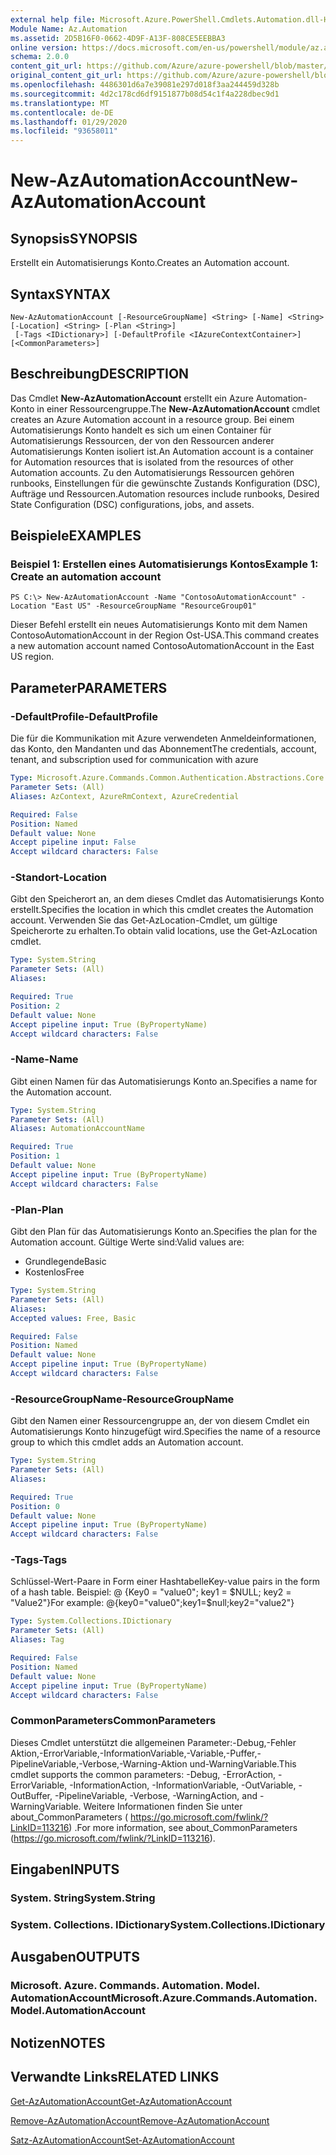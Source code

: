 ```yaml
---
external help file: Microsoft.Azure.PowerShell.Cmdlets.Automation.dll-Help.xml
Module Name: Az.Automation
ms.assetid: 2D5B16F0-0662-4D9F-A13F-808CE5EEBBA3
online version: https://docs.microsoft.com/en-us/powershell/module/az.automation/new-azautomationaccount
schema: 2.0.0
content_git_url: https://github.com/Azure/azure-powershell/blob/master/src/Automation/Automation/help/New-AzAutomationAccount.md
original_content_git_url: https://github.com/Azure/azure-powershell/blob/master/src/Automation/Automation/help/New-AzAutomationAccount.md
ms.openlocfilehash: 4486301d6a7e39081e297d018f3aa244459d328b
ms.sourcegitcommit: 4d2c178cd6df9151877b08d54c1f4a228dbec9d1
ms.translationtype: MT
ms.contentlocale: de-DE
ms.lasthandoff: 01/29/2020
ms.locfileid: "93658011"
---
```

# <span data-ttu-id="8357a-101">New-AzAutomationAccount</span><span class="sxs-lookup"><span data-stu-id="8357a-101">New-AzAutomationAccount</span></span>

## <span data-ttu-id="8357a-102">Synopsis</span><span class="sxs-lookup"><span data-stu-id="8357a-102">SYNOPSIS</span></span>
<span data-ttu-id="8357a-103">Erstellt ein Automatisierungs Konto.</span><span class="sxs-lookup"><span data-stu-id="8357a-103">Creates an Automation account.</span></span>

## <span data-ttu-id="8357a-104">Syntax</span><span class="sxs-lookup"><span data-stu-id="8357a-104">SYNTAX</span></span>

```
New-AzAutomationAccount [-ResourceGroupName] <String> [-Name] <String> [-Location] <String> [-Plan <String>]
 [-Tags <IDictionary>] [-DefaultProfile <IAzureContextContainer>] [<CommonParameters>]
```

## <span data-ttu-id="8357a-105">Beschreibung</span><span class="sxs-lookup"><span data-stu-id="8357a-105">DESCRIPTION</span></span>
<span data-ttu-id="8357a-106">Das Cmdlet **New-AzAutomationAccount** erstellt ein Azure Automation-Konto in einer Ressourcengruppe.</span><span class="sxs-lookup"><span data-stu-id="8357a-106">The **New-AzAutomationAccount** cmdlet creates an Azure Automation account in a resource group.</span></span>
<span data-ttu-id="8357a-107">Bei einem Automatisierungs Konto handelt es sich um einen Container für Automatisierungs Ressourcen, der von den Ressourcen anderer Automatisierungs Konten isoliert ist.</span><span class="sxs-lookup"><span data-stu-id="8357a-107">An Automation account is a container for Automation resources that is isolated from the resources of other Automation accounts.</span></span> <span data-ttu-id="8357a-108">Zu den Automatisierungs Ressourcen gehören runbooks, Einstellungen für die gewünschte Zustands Konfiguration (DSC), Aufträge und Ressourcen.</span><span class="sxs-lookup"><span data-stu-id="8357a-108">Automation resources include runbooks, Desired State Configuration (DSC) configurations, jobs, and assets.</span></span>

## <span data-ttu-id="8357a-109">Beispiele</span><span class="sxs-lookup"><span data-stu-id="8357a-109">EXAMPLES</span></span>

### <span data-ttu-id="8357a-110">Beispiel 1: Erstellen eines Automatisierungs Kontos</span><span class="sxs-lookup"><span data-stu-id="8357a-110">Example 1: Create an automation account</span></span>
```
PS C:\> New-AzAutomationAccount -Name "ContosoAutomationAccount" -Location "East US" -ResourceGroupName "ResourceGroup01"
```

<span data-ttu-id="8357a-111">Dieser Befehl erstellt ein neues Automatisierungs Konto mit dem Namen ContosoAutomationAccount in der Region Ost-USA.</span><span class="sxs-lookup"><span data-stu-id="8357a-111">This command creates a new automation account named ContosoAutomationAccount in the East US region.</span></span>

## <span data-ttu-id="8357a-112">Parameter</span><span class="sxs-lookup"><span data-stu-id="8357a-112">PARAMETERS</span></span>

### <span data-ttu-id="8357a-113">-DefaultProfile</span><span class="sxs-lookup"><span data-stu-id="8357a-113">-DefaultProfile</span></span>
<span data-ttu-id="8357a-114">Die für die Kommunikation mit Azure verwendeten Anmeldeinformationen, das Konto, den Mandanten und das Abonnement</span><span class="sxs-lookup"><span data-stu-id="8357a-114">The credentials, account, tenant, and subscription used for communication with azure</span></span>

```yaml
Type: Microsoft.Azure.Commands.Common.Authentication.Abstractions.Core.IAzureContextContainer
Parameter Sets: (All)
Aliases: AzContext, AzureRmContext, AzureCredential

Required: False
Position: Named
Default value: None
Accept pipeline input: False
Accept wildcard characters: False
```

### <span data-ttu-id="8357a-115">-Standort</span><span class="sxs-lookup"><span data-stu-id="8357a-115">-Location</span></span>
<span data-ttu-id="8357a-116">Gibt den Speicherort an, an dem dieses Cmdlet das Automatisierungs Konto erstellt.</span><span class="sxs-lookup"><span data-stu-id="8357a-116">Specifies the location in which this cmdlet creates the Automation account.</span></span>
<span data-ttu-id="8357a-117">Verwenden Sie das Get-AzLocation-Cmdlet, um gültige Speicherorte zu erhalten.</span><span class="sxs-lookup"><span data-stu-id="8357a-117">To obtain valid locations, use the Get-AzLocation cmdlet.</span></span>

```yaml
Type: System.String
Parameter Sets: (All)
Aliases:

Required: True
Position: 2
Default value: None
Accept pipeline input: True (ByPropertyName)
Accept wildcard characters: False
```

### <span data-ttu-id="8357a-118">-Name</span><span class="sxs-lookup"><span data-stu-id="8357a-118">-Name</span></span>
<span data-ttu-id="8357a-119">Gibt einen Namen für das Automatisierungs Konto an.</span><span class="sxs-lookup"><span data-stu-id="8357a-119">Specifies a name for the Automation account.</span></span>

```yaml
Type: System.String
Parameter Sets: (All)
Aliases: AutomationAccountName

Required: True
Position: 1
Default value: None
Accept pipeline input: True (ByPropertyName)
Accept wildcard characters: False
```

### <span data-ttu-id="8357a-120">-Plan</span><span class="sxs-lookup"><span data-stu-id="8357a-120">-Plan</span></span>
<span data-ttu-id="8357a-121">Gibt den Plan für das Automatisierungs Konto an.</span><span class="sxs-lookup"><span data-stu-id="8357a-121">Specifies the plan for the Automation account.</span></span>
<span data-ttu-id="8357a-122">Gültige Werte sind:</span><span class="sxs-lookup"><span data-stu-id="8357a-122">Valid values are:</span></span>
- <span data-ttu-id="8357a-123">Grundlegende</span><span class="sxs-lookup"><span data-stu-id="8357a-123">Basic</span></span>
- <span data-ttu-id="8357a-124">Kostenlos</span><span class="sxs-lookup"><span data-stu-id="8357a-124">Free</span></span>

```yaml
Type: System.String
Parameter Sets: (All)
Aliases:
Accepted values: Free, Basic

Required: False
Position: Named
Default value: None
Accept pipeline input: True (ByPropertyName)
Accept wildcard characters: False
```

### <span data-ttu-id="8357a-125">-ResourceGroupName</span><span class="sxs-lookup"><span data-stu-id="8357a-125">-ResourceGroupName</span></span>
<span data-ttu-id="8357a-126">Gibt den Namen einer Ressourcengruppe an, der von diesem Cmdlet ein Automatisierungs Konto hinzugefügt wird.</span><span class="sxs-lookup"><span data-stu-id="8357a-126">Specifies the name of a resource group to which this cmdlet adds an Automation account.</span></span>

```yaml
Type: System.String
Parameter Sets: (All)
Aliases:

Required: True
Position: 0
Default value: None
Accept pipeline input: True (ByPropertyName)
Accept wildcard characters: False
```

### <span data-ttu-id="8357a-127">-Tags</span><span class="sxs-lookup"><span data-stu-id="8357a-127">-Tags</span></span>
<span data-ttu-id="8357a-128">Schlüssel-Wert-Paare in Form einer Hashtabelle</span><span class="sxs-lookup"><span data-stu-id="8357a-128">Key-value pairs in the form of a hash table.</span></span> <span data-ttu-id="8357a-129">Beispiel: @ {Key0 = "value0"; key1 = $NULL; key2 = "Value2"}</span><span class="sxs-lookup"><span data-stu-id="8357a-129">For example: @{key0="value0";key1=$null;key2="value2"}</span></span>

```yaml
Type: System.Collections.IDictionary
Parameter Sets: (All)
Aliases: Tag

Required: False
Position: Named
Default value: None
Accept pipeline input: True (ByPropertyName)
Accept wildcard characters: False
```

### <span data-ttu-id="8357a-130">CommonParameters</span><span class="sxs-lookup"><span data-stu-id="8357a-130">CommonParameters</span></span>
<span data-ttu-id="8357a-131">Dieses Cmdlet unterstützt die allgemeinen Parameter:-Debug,-Fehler Aktion,-ErrorVariable,-InformationVariable,-Variable,-Puffer,-PipelineVariable,-Verbose,-Warning-Aktion und-WarningVariable.</span><span class="sxs-lookup"><span data-stu-id="8357a-131">This cmdlet supports the common parameters: -Debug, -ErrorAction, -ErrorVariable, -InformationAction, -InformationVariable, -OutVariable, -OutBuffer, -PipelineVariable, -Verbose, -WarningAction, and -WarningVariable.</span></span> <span data-ttu-id="8357a-132">Weitere Informationen finden Sie unter about_CommonParameters ( https://go.microsoft.com/fwlink/?LinkID=113216) .</span><span class="sxs-lookup"><span data-stu-id="8357a-132">For more information, see about_CommonParameters (https://go.microsoft.com/fwlink/?LinkID=113216).</span></span>

## <span data-ttu-id="8357a-133">Eingaben</span><span class="sxs-lookup"><span data-stu-id="8357a-133">INPUTS</span></span>

### <span data-ttu-id="8357a-134">System. String</span><span class="sxs-lookup"><span data-stu-id="8357a-134">System.String</span></span>

### <span data-ttu-id="8357a-135">System. Collections. IDictionary</span><span class="sxs-lookup"><span data-stu-id="8357a-135">System.Collections.IDictionary</span></span>

## <span data-ttu-id="8357a-136">Ausgaben</span><span class="sxs-lookup"><span data-stu-id="8357a-136">OUTPUTS</span></span>

### <span data-ttu-id="8357a-137">Microsoft. Azure. Commands. Automation. Model. AutomationAccount</span><span class="sxs-lookup"><span data-stu-id="8357a-137">Microsoft.Azure.Commands.Automation.Model.AutomationAccount</span></span>

## <span data-ttu-id="8357a-138">Notizen</span><span class="sxs-lookup"><span data-stu-id="8357a-138">NOTES</span></span>

## <span data-ttu-id="8357a-139">Verwandte Links</span><span class="sxs-lookup"><span data-stu-id="8357a-139">RELATED LINKS</span></span>

[<span data-ttu-id="8357a-140">Get-AzAutomationAccount</span><span class="sxs-lookup"><span data-stu-id="8357a-140">Get-AzAutomationAccount</span></span>](./Get-AzAutomationAccount.md)

[<span data-ttu-id="8357a-141">Remove-AzAutomationAccount</span><span class="sxs-lookup"><span data-stu-id="8357a-141">Remove-AzAutomationAccount</span></span>](./Remove-AzAutomationAccount.md)

[<span data-ttu-id="8357a-142">Satz-AzAutomationAccount</span><span class="sxs-lookup"><span data-stu-id="8357a-142">Set-AzAutomationAccount</span></span>](./Set-AzAutomationAccount.md)
